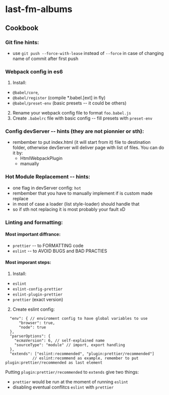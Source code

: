 # last-fm-albums

## Cookbook

### Git fine hints:
 * use `git push --force-with-lease` instead of `--force` in case of changing name of commit after first push

### Webpack config in es6
 1. Install:
   * `@babel/core`,
   * `@babel/register` (compile *.babel.[ext] in fly)
   * `@babel/preset-env` (basic presets -- it could be others)
 2. Rename your webpack config file to format  `foo.babel.js`
 3. Create `.babelrc` file with basic config -- fill presets with `preset-env`

### Config devServer -- hints (they are not pionnier or sth):
 * rembember to put index.html (it will start from it) file to destination folder,
   otherwise devServer will deliver page with list of files. You can do it by:
    - HtmlWebpackPlugin
    - manually

### Hot Module Replacement -- hints:
 * one flag in devServer config: `hot`
 * rembember that you have to manually implement if is custom made replace
 * in most of case a loader (list style-loader) should handle that
 * so if sth not replacing it is most probably your fault xD

### Linting and formatting:
 #### Most important diffrance:
 * `prettier` -- to FORMATTING code
 * `eslint` -- to AVOID BUGS and BAD PRACTIES

 #### Most imporant steps:
 1. Install:
   * `eslint`
   * `eslint-config-prettier`
   * `eslint-plugin-prettier`
   * `prettier` (exact version)
 2. Create eslint config:
```
  "env": { // enviroment config to have global variables to use
      "browser": true,
      "node": true
  },
  "parserOptions": {
    "ecmaVersion": 6, // self-explained name
    "sourceType": "module" // import, export handling
  },
  "extends": ["eslint:recommended", "plugin:prettier/recommended"]
            // eslint:recommend as example, remember to put plugin:prettier/recommended as last element
```
  Putting `plugin:prettier/recommended` to `extends` give two things:
   - `prettier` would be run at the moment of running `eslint`
   - disabling eventual conflitcs `eslint` with `prettier`
